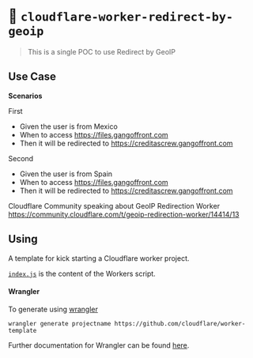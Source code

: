 # 👷 `cloudflare-worker-redirect-by-geoip`
> This is a single POC to use Redirect by GeoIP

## Use Case

**Scenarios**

First

- Given the user is from Mexico 
- When to access https://files.gangoffront.com 
- Then it will be redirected to https://creditascrew.gangoffront.com 

Second

- Given the user is from Spain 
- When to access https://files.gangoffront.com 
- Then it will be redirected to https://creditascrew.gangoffront.com 

Cloudflare Community speaking about GeoIP Redirection Worker
https://community.cloudflare.com/t/geoip-redirection-worker/14414/13

## Using

A template for kick starting a Cloudflare worker project.

[`index.js`](https://github.com/cloudflare/worker-template/blob/master/index.js) is the content of the Workers script.

#### Wrangler

To generate using [wrangler](https://github.com/cloudflare/wrangler)

```
wrangler generate projectname https://github.com/cloudflare/worker-template
```

Further documentation for Wrangler can be found [here](https://developers.cloudflare.com/workers/tooling/wrangler).
